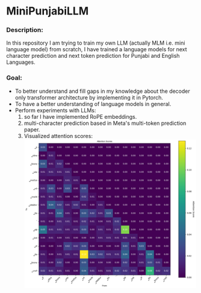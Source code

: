 # MiniPunjabiLLM
### Description: 
In this repository I am trying to train my own LLM (actually MLM i.e. mini language model) from scratch, I have trained a language models for next character prediction and next token prediction for Punjabi and English Languages. 
### Goal:
- To better understand and fill gaps in my knowledge about the decoder only transformer architecture by implementing it in Pytorch.
- To have a better understanding of language models in general.
- Perform experiments with LLMs:
  1. so far I have implemented RoPE embeddings.
  2. multi-character prediction based in Meta's multi-token prediction paper.
  3. Visualized attention scores:![can't load the attention score image](next_token_prediction/output.png)
